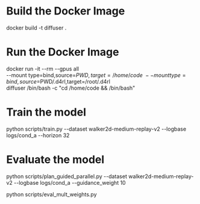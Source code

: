 # Build the Docker Image
docker build -t diffuser .

# Run the Docker Image
docker run -it --rm --gpus all \
    --mount type=bind,source=$PWD,target=/home/code \
    --mount type=bind,source=$PWD/.d4rl,target=/root/.d4rl \
    diffuser /bin/bash -c "cd /home/code && /bin/bash"

# Train the model
python scripts/train.py --dataset walker2d-medium-replay-v2 --logbase logs/cond_a --horizon 32

# Evaluate the model
python scripts/plan_guided_parallel.py --dataset walker2d-medium-replay-v2 --logbase logs/cond_a --guidance_weight 10

python scripts/eval_mult_weights.py